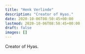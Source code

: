 ```yaml
---
title: "Henk Verlinde"
description: "Creator of Hyas."
date: 2020-10-06T08:50:45+00:00
lastmod: 2020-10-06T08:50:45+00:00
draft: false
images: []
---
```


Creator of Hyas.
